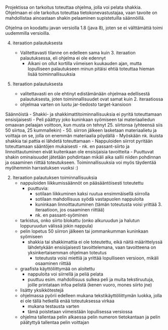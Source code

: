 Projektissa on tarkoitus toteuttaa ohjelma, jolla voi pelata shakkia.
Ohjelmaan ei ole tarkoitus toteuttaa tietokonevastustajaa, vaan tavoite on mahdollistaa ainoastaan shakin pelaaminen supistetuilla säännöillä.

Ohjelma on koodattu javan versiolla 1.8 (java 8), joten se ei välttämättä toimi uudemmilla versioilla.

4. iteraation palautuksesta
	- Valitettavasti tilanne on edelleen sama kuin 3. iteraation palautuksessa, eli ohjelma ei ole edennyt
		- Aikani on ollut kortilla viimeisen kuukauden ajan, mutta lopulliseen palautukseen minun pitäisi ehtiä toteuttaa hieman lisää toiminnallisuuksia

3. Iteraation palautuksesta
	- valitettavasti en ole ehtinyt edistämänään ohjelmaa edellisestä palautuksesta, joten toiminnallisuudet
	ovat samat kuin 2. iteraatiossa
	- ohjelmaa varten on luotu jar-tiedosto target-kansioon

Säännöistä
    - Shakki- ja shakkimattitoiminnallisuuksia ei pyritä toteuttamaan ensisijaisesti
        - Peli päättyy joko kuninkaan syömiseen tai materiaaliedun omaavan pelaajan voittoon, kun musta on tehnyt 25. siirtonsa (yhteensä siis 50 siirtoa, 25 kummallekin)
			- 50. siirron jälkeen lasketaan materiaalietu ja voittaja on se, jolla on enemmän materiaalia pöydällä
    - Myöskään nk. ikuista shakkia tai pattia ei lähdetä toteuttamaan
    - Nappuloiden siirrot pyritään toteuttamaan sääntöjen mukaisesti
        - nk. en passant-siirto ja linnoittautuminen eivät kuitenkaan ole ensisijaisia tavoitteita
    - Puuttuvat shakin ominaisuudet jätetään pohdintaan mikäli aika sallii niiden pohdinnan ja osaaminen riittää toteutukseen. Toiminnallisuuksia voi myös täydentää myöhemmin harrastuksen vuoksi :)

2. Iteraation palautuksen toiminnallisuuksia
	- nappuloiden liikkumissäännöt on pääsääntöisesti toteutettu
		- puuttuvia: 
			- sotilaan liikkuminen kaksi ruutua ensimmäisellä siirrolla
			- sotilaan mahdollisuus syödä vastapuolen nappuloita
			- kuninkaan linnoittautuminen (tämän toteutusta voisi yrittää 3. iteraatioon, jos osaaminen riittää)
			- nk. en passant-syöminen
	- tarkistus, onko siirto blokattu (onko alkuruudun ja halutun loppuruudun välissä jokin nappula)
	- pelin lopetus 50 siirron jälkeen tai jommankumman kuninkaan syömiseen
		- shakkia tai shakkimattia ei ole toteutettu, eikä näitä määrittelyssä lähdetykään ensisijaisesti tavoittelemana, vaan tavoitteena on yksinkertaisemman ohjelman toteutus
			- toteutusta voisi miettiä ja yrittää lopulliseen versioon, mikäli osaaminen riittää
	- graafista käyttöliittymää on aloitettu
		- nappuloita voi siirrellä ja peliä pelata
		- puuttuu esim. mahdollisuus sulkea peli ja muita tekstiruutuja, joille printataan infoa pelistä (kenen vuoro, mones siirto jne)
	- lisätty yksikkötestejä
	- ohjelmassa pyörii edelleen mukana tekstikäyttöliittymän luokka, jolla ei ole tällä hetkellä enää toteutuksessa virkaa
		- mukana testausta varten
		- tämä poistetaan viimeistään lopullisessa versiossa
	- ohjelma tallentaa pelin alkaessa pelin numeron tietokantaan ja pelin päätyttyä tallentaa pelin voittajan
  
